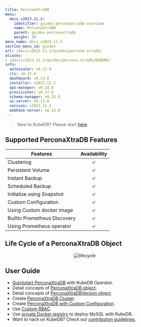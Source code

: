 ```yaml
---
title: PerconaXtraDB
menu:
  docs_v2023.11.2:
    identifier: guides-perconaxtradb-overview
    name: PerconaXtraDB
    parent: guides-perconaxtradb
    weight: 10
menu_name: docs_v2023.11.2
section_menu_id: guides
url: /docs/v2023.11.2/guides/percona-xtradb/
aliases:
- /docs/v2023.11.2/guides/percona-xtradb/README/
info:
  autoscaler: v0.22.0
  cli: v0.37.0
  dashboard: v0.13.0
  installer: v2023.11.2
  ops-manager: v0.24.0
  provisioner: v0.37.0
  schema-manager: v0.13.0
  ui-server: v0.13.0
  version: v2023.11.2
  webhook-server: v0.13.0
---
```


> New to KubeDB? Please start [here](/docs/v2023.11.2/README).

## Supported PerconaXtraDB Features

| Features                                                | Availability |
| ------------------------------------------------------- | :----------: |
| Clustering                                              |   &#10003;   |
| Persistent Volume                                       |   &#10003;   |
| Instant Backup                                          |   &#10003;   |
| Scheduled Backup                                        |   &#10003;   |
| Initialize using Snapshot                               |   &#10003;   |
| Custom Configuration                                    |   &#10003;   |
| Using Custom docker image                               |   &#10003;   |
| Builtin Prometheus Discovery                            |   &#10003;   |
| Using Prometheus operator                               |   &#10003;   |

## Life Cycle of a PerconaXtraDB Object

<p align="center">
  <img alt="lifecycle"  src="/docs/v2023.11.2/guides/percona-xtradb/images/perconaxtradb-lifecycle.svg" >
</p>

## User Guide

- [Quickstart PerconaXtraDB](/docs/v2023.11.2/guides/percona-xtradb/quickstart/overview) with KubeDB Operator.
- Detail concepts of [PerconaXtraDB object](/docs/v2023.11.2/guides/percona-xtradb/concepts/perconaxtradb).
- Detail concepts of [PerconaXtraDBVersion object](/docs/v2023.11.2/guides/percona-xtradb/concepts/perconaxtradb-version).
- Create [PerconaXtraDB Cluster](/docs/v2023.11.2/guides/percona-xtradb/clustering/galera-cluster).
- Create [PerconaXtraDB with Custom Configuration](/docs/v2023.11.2/guides/percona-xtradb/configuration/using-config-file).
- Use [Custom RBAC](/docs/v2023.11.2/guides/percona-xtradb/custom-rbac/using-custom-rbac).
- Use [private Docker registry](/docs/v2023.11.2/guides/percona-xtradb/private-registry/quickstart) to deploy MySQL with KubeDB.
- Want to hack on KubeDB? Check our [contribution guidelines](/docs/v2023.11.2/CONTRIBUTING).
